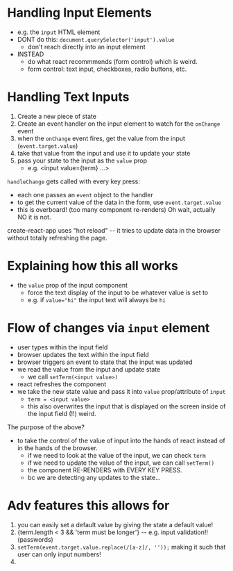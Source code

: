 # Handling Input Elements

- e.g. the `input` HTML element
- DONT do this: `document.querySelector('input').value`
  - don't reach directly into an input element
- INSTEAD
  - do what react recommmends (form control) which is weird.
  - form control: text input, checkboxes, radio buttons, etc.

# Handling Text Inputs

1. Create a new piece of state
2. Create an event handler on the input element to watch for the `onChange` event
3. when the `onChange` event fires, get the value from the input (`event.target.value`)
4. take that value from the input and use it to update your state
5. pass your state to the input as the `value` prop
   - e.g. <input value={term} ...>

`handleChange` gets called with every key press:

- each one passes an `event` object to the handler
- to get the current value of the data in the form, use `event.target.value`
- this is overboard! (too many component re-renders) Oh wait, actually NO it is not.

create-react-app uses "hot reload" -- it tries to update data in the browser without totally refreshing the page.

# Explaining how this all works

- the `value` prop of the input component
  - force the text display of the input to be whatever value is set to
  - e.g. if `value="hi"` the input text will always be `hi`

# Flow of changes via `input` element

- user types within the input field
- browser updates the text within the input field
- browser triggers an event to state that the input was updated
- we read the value from the input and update state
  - we call `setTerm(<input value>)`
- react refreshes the component 
- we take the new state value and pass it into `value` prop/attribute of `input`
  - `term = <input value>`
  - this also overwrites the input that is displayed on the screen inside of the input field (!!) weird.


The purpose of the above?
- to take the control of the value of input into the hands of react instead of in the hands of the browser. 
  - if we need to look at the value of the input, we can check `term`
  - if we need to update the value of the input, we can call `setTerm()`
  - the component RE-RENDERS with EVERY KEY PRESS. 
  - bc we are detecting any updates to the state...

# Adv features this allows for

1. you can easily set a default value by giving the state a default value!
2. {term.length < 3 && 'term must be longer'} -- e.g. input validation!! (passwords)
3. `setTerm(event.target.value.replace(/[a-z]/, ''));` making it such that user can only input numbers!
4. 



